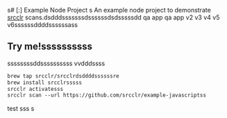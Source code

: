 s# [:] Example Node Project
s
An example node project to demonstrate [srcclr](https://www.srcclr.com) scans.dsdddsssssssdssssssdsdsssssdd qa app qa app v2 v3 v4 v5 v6ssssssddddssssssass

## Try me!ssssssssss
ssssssssddssssssssss
vvdddssss
```ss
brew tap srcclr/srcclrdsddddssssssre
brew install srcclrsssss
srcclr activatesss
srcclr scan --url https://github.com/srcclr/example-javascriptss
```
test
sss
s
